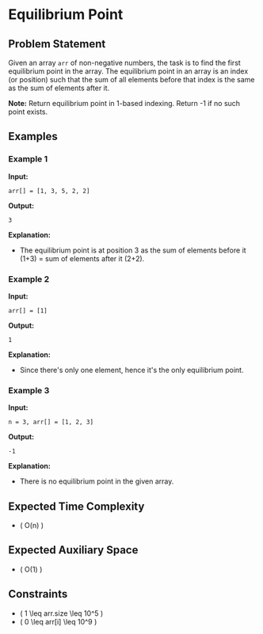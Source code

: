 # Equilibrium Point

## Problem Statement

Given an array `arr` of non-negative numbers, the task is to find the first equilibrium point in the array. The equilibrium point in an array is an index (or position) such that the sum of all elements before that index is the same as the sum of elements after it.

**Note:** Return equilibrium point in 1-based indexing. Return -1 if no such point exists.

## Examples

### Example 1

**Input:**

```text
arr[] = [1, 3, 5, 2, 2]
```

**Output:**

```text
3
```

**Explanation:**

- The equilibrium point is at position 3 as the sum of elements before it (1+3) = sum of elements after it (2+2).

### Example 2

**Input:**

```text
arr[] = [1]
```

**Output:**

```text
1
```

**Explanation:**

- Since there's only one element, hence it's the only equilibrium point.

### Example 3

**Input:**

```text
n = 3, arr[] = [1, 2, 3]
```

**Output:**

```text
-1
```

**Explanation:**

- There is no equilibrium point in the given array.

## Expected Time Complexity

- \( O(n) \)

## Expected Auxiliary Space

- \( O(1) \)

## Constraints

- \( 1 \leq arr.size \leq 10^5 \)
- \( 0 \leq arr[i] \leq 10^9 \)
